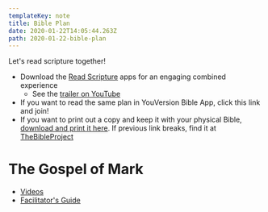 ```yaml
---
templateKey: note
title: Bible Plan
date: 2020-01-22T14:05:44.263Z
path: 2020-01-22-bible-plan
---
```

Let's read scripture together!

* Download the [Read Scripture](https://www.readscripture.org/) apps for an engaging combined experience
  * See the [trailer on YouTube](https://youtu.be/LR4WfUCNfX4)
* If you want to read the same plan in YouVersion Bible App, click this link and join!
* If you want to print out a copy and keep it with your physical Bible, [download and print it here](https://s3-us-west-2.amazonaws.com/tbp-web/media/Quarterlies_Other%20Downloads/RS_Reading%20Plan_1YR.pdf). If previous link breaks, find it at [TheBibleProject](https://thebibleproject.com/)


# The Gospel of Mark

* [Videos](https://www.rightnowmedia.org/Content/Series/289491?episode=Trailer)
* [Facilitator's Guide](https://s3.amazonaws.com/static.rightnow/Resources/Media/PDF/The_Gospel_of_Mark_5236.PDF)
